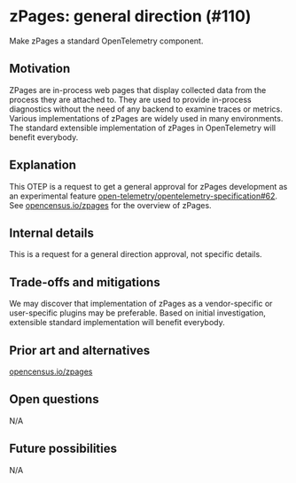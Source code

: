 # zPages: general direction (#110)

Make zPages a standard OpenTelemetry component.

## Motivation

ZPages are in-process web pages that display collected data from the process they are attached to. They are used to provide in-process diagnostics without the need of any backend to examine traces or metrics. Various implementations of zPages are widely used in many environments. The standard extensible implementation of zPages in OpenTelemetry will benefit everybody.

## Explanation

This OTEP is a request to get a general approval for zPages development as an experimental feature [open-telemetry/opentelemetry-specification#62](https://github.com/open-telemetry/opentelemetry-specification/pull/632). See [opencensus.io/zpages](https://opencensus.io/zpages/) for the overview of zPages.

## Internal details

This is a request for a general direction approval, not specific details.

## Trade-offs and mitigations

We may discover that implementation of zPages as a vendor-specific or user-specific plugins may be preferable. Based on initial investigation, extensible standard implementation will benefit everybody.

## Prior art and alternatives

[opencensus.io/zpages](https://opencensus.io/zpages/)

## Open questions

N/A

## Future possibilities

N/A